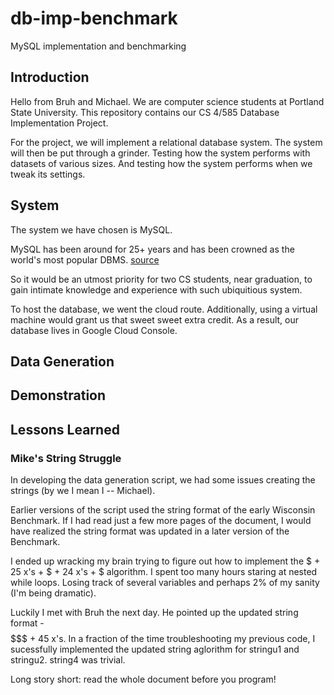 # db-imp-benchmark

MySQL implementation and benchmarking

## Introduction

Hello from Bruh and Michael. We are computer science students at Portland State University. This repository contains our CS 4/585 Database Implementation Project.

For the project, we will implement a relational database system. The system will then be put through a grinder. Testing how the system performs with datasets of various sizes. And testing how the system performs when we tweak its settings.

## System

The system we have chosen is MySQL.

MySQL has been around for 25+ years and has been crowned as the world's most popular DBMS. [source](https://community.idera.com/database-tools/blog/b/community_blog/posts/why-is-mysql-so-popular#:~:text=MySQL%20has%20emerged%20as%20the,such%20as%20MongoDB%20and%20PostgreSQL.)

So it would be an utmost priority for two CS students, near graduation, to gain intimate knowledge and experience with such ubiquitious system.

To host the database, we went the cloud route. Additionally, using a virtual machine would grant us that sweet sweet extra credit. As a result, our database lives in Google Cloud Console.

## Data Generation

## Demonstration

## Lessons Learned

### Mike's String Struggle

In developing the data generation script, we had some issues creating the strings (by we I mean I -- Michael).

Earlier versions of the script used the string format of the early Wisconsin Benchmark. If I had read just a few more pages of the document, I would have realized the string format was updated in a later version of the Benchmark.

I ended up wracking my brain trying to figure out how to implement the $ + 25 x's + $ + 24 x's + $ algorithm. I spent too many hours staring at nested while loops. Losing track of several variables and perhaps 2% of my sanity (I'm being dramatic).

Luckily I met with Bruh the next day. He pointed up the updated string format - $$$$$$$ + 45 x's. In a fraction of the time troubleshooting my previous code, I sucessfully implemented the updated string aglorithm for stringu1 and stringu2. string4 was trivial.

Long story short: read the whole document before you program!
